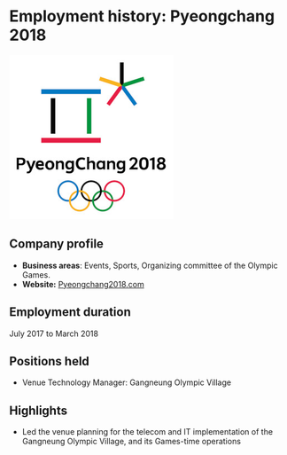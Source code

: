 # Employment history: Pyeongchang 2018

![pyeongchang 2018 logo](/static/pyeongchang2018_logo.jpg)

## Company profile

 - **Business areas**: Events, Sports, Organizing committee of the Olympic Games.
 - **Website:** [Pyeongchang2018.com](https://web.archive.org/web/20180331232540/https://www.pyeongchang2018.com/en/index)

## Employment duration

July 2017 to March 2018

## Positions held

 - Venue Technology Manager: Gangneung Olympic Village

## Highlights

 - Led the venue planning for the telecom and IT implementation of the Gangneung Olympic Village, and its Games-time operations
